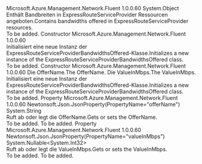 <Type Name="ExpressRouteServiceProviderBandwidthsOffered" FullName="Microsoft.Azure.Management.Network.Fluent.Models.ExpressRouteServiceProviderBandwidthsOffered">
  <TypeSignature Language="C#" Value="public class ExpressRouteServiceProviderBandwidthsOffered" />
  <TypeSignature Language="ILAsm" Value=".class public auto ansi beforefieldinit ExpressRouteServiceProviderBandwidthsOffered extends System.Object" />
  <TypeSignature Language="DocId" Value="T:Microsoft.Azure.Management.Network.Fluent.Models.ExpressRouteServiceProviderBandwidthsOffered" />
  <TypeSignature Language="VB.NET" Value="Public Class ExpressRouteServiceProviderBandwidthsOffered" />
  <TypeSignature Language="F#" Value="type ExpressRouteServiceProviderBandwidthsOffered = class" />
  <AssemblyInfo>
    <AssemblyName>Microsoft.Azure.Management.Network.Fluent</AssemblyName>
    <AssemblyVersion>1.0.0.60</AssemblyVersion>
  </AssemblyInfo>
  <Base>
    <BaseTypeName>System.Object</BaseTypeName>
  </Base>
  <Interfaces />
  <Docs>
    <summary>
            <span data-ttu-id="3d0c9-101">Enthält Bandbreiten in ExpressRouteServiceProvider Ressourcen angeboten.</span><span class="sxs-lookup"><span data-stu-id="3d0c9-101">Contains bandwidths offered in ExpressRouteServiceProvider resources.</span></span>
            </summary>
    <remarks>To be added.</remarks>
  </Docs>
  <Members>
    <Member MemberName=".ctor">
      <MemberSignature Language="C#" Value="public ExpressRouteServiceProviderBandwidthsOffered ();" />
      <MemberSignature Language="ILAsm" Value=".method public hidebysig specialname rtspecialname instance void .ctor() cil managed" />
      <MemberSignature Language="DocId" Value="M:Microsoft.Azure.Management.Network.Fluent.Models.ExpressRouteServiceProviderBandwidthsOffered.#ctor" />
      <MemberSignature Language="VB.NET" Value="Public Sub New ()" />
      <MemberType>Constructor</MemberType>
      <AssemblyInfo>
        <AssemblyName>Microsoft.Azure.Management.Network.Fluent</AssemblyName>
        <AssemblyVersion>1.0.0.60</AssemblyVersion>
      </AssemblyInfo>
      <Parameters />
      <Docs>
        <summary>
            <span data-ttu-id="3d0c9-102">Initialisiert eine neue Instanz der ExpressRouteServiceProviderBandwidthsOffered-Klasse.</span><span class="sxs-lookup"><span data-stu-id="3d0c9-102">Initializes a new instance of the ExpressRouteServiceProviderBandwidthsOffered class.</span></span>
            </summary>
        <remarks>To be added.</remarks>
      </Docs>
    </Member>
    <Member MemberName=".ctor">
      <MemberSignature Language="C#" Value="public ExpressRouteServiceProviderBandwidthsOffered (string offerName = null, Nullable&lt;int&gt; valueInMbps = null);" />
      <MemberSignature Language="ILAsm" Value=".method public hidebysig specialname rtspecialname instance void .ctor(string offerName, valuetype System.Nullable`1&lt;int32&gt; valueInMbps) cil managed" />
      <MemberSignature Language="DocId" Value="M:Microsoft.Azure.Management.Network.Fluent.Models.ExpressRouteServiceProviderBandwidthsOffered.#ctor(System.String,System.Nullable{System.Int32})" />
      <MemberSignature Language="VB.NET" Value="Public Sub New (Optional offerName As String = null, Optional valueInMbps As Nullable(Of Integer) = null)" />
      <MemberSignature Language="F#" Value="new Microsoft.Azure.Management.Network.Fluent.Models.ExpressRouteServiceProviderBandwidthsOffered : string * Nullable&lt;int&gt; -&gt; Microsoft.Azure.Management.Network.Fluent.Models.ExpressRouteServiceProviderBandwidthsOffered" Usage="new Microsoft.Azure.Management.Network.Fluent.Models.ExpressRouteServiceProviderBandwidthsOffered (offerName, valueInMbps)" />
      <MemberType>Constructor</MemberType>
      <AssemblyInfo>
        <AssemblyName>Microsoft.Azure.Management.Network.Fluent</AssemblyName>
        <AssemblyVersion>1.0.0.60</AssemblyVersion>
      </AssemblyInfo>
      <Parameters>
        <Parameter Name="offerName" Type="System.String" />
        <Parameter Name="valueInMbps" Type="System.Nullable&lt;System.Int32&gt;" />
      </Parameters>
      <Docs>
        <param name="offerName"><span data-ttu-id="3d0c9-103">Die OfferName.</span><span class="sxs-lookup"><span data-stu-id="3d0c9-103">The OfferName.</span></span></param>
        <param name="valueInMbps"><span data-ttu-id="3d0c9-104">Die ValueInMbps.</span><span class="sxs-lookup"><span data-stu-id="3d0c9-104">The ValueInMbps.</span></span></param>
        <summary>
            <span data-ttu-id="3d0c9-105">Initialisiert eine neue Instanz der ExpressRouteServiceProviderBandwidthsOffered-Klasse.</span><span class="sxs-lookup"><span data-stu-id="3d0c9-105">Initializes a new instance of the ExpressRouteServiceProviderBandwidthsOffered class.</span></span>
            </summary>
        <remarks>To be added.</remarks>
      </Docs>
    </Member>
    <Member MemberName="OfferName">
      <MemberSignature Language="C#" Value="public string OfferName { get; set; }" />
      <MemberSignature Language="ILAsm" Value=".property instance string OfferName" />
      <MemberSignature Language="DocId" Value="P:Microsoft.Azure.Management.Network.Fluent.Models.ExpressRouteServiceProviderBandwidthsOffered.OfferName" />
      <MemberSignature Language="VB.NET" Value="Public Property OfferName As String" />
      <MemberSignature Language="F#" Value="member this.OfferName : string with get, set" Usage="Microsoft.Azure.Management.Network.Fluent.Models.ExpressRouteServiceProviderBandwidthsOffered.OfferName" />
      <MemberType>Property</MemberType>
      <AssemblyInfo>
        <AssemblyName>Microsoft.Azure.Management.Network.Fluent</AssemblyName>
        <AssemblyVersion>1.0.0.60</AssemblyVersion>
      </AssemblyInfo>
      <Attributes>
        <Attribute>
          <AttributeName>Newtonsoft.Json.JsonProperty(PropertyName="offerName")</AttributeName>
        </Attribute>
      </Attributes>
      <ReturnValue>
        <ReturnType>System.String</ReturnType>
      </ReturnValue>
      <Docs>
        <summary>
            <span data-ttu-id="3d0c9-106">Ruft ab oder legt die OfferName.</span><span class="sxs-lookup"><span data-stu-id="3d0c9-106">Gets or sets the OfferName.</span></span>
            </summary>
        <value>To be added.</value>
        <remarks>To be added.</remarks>
      </Docs>
    </Member>
    <Member MemberName="ValueInMbps">
      <MemberSignature Language="C#" Value="public Nullable&lt;int&gt; ValueInMbps { get; set; }" />
      <MemberSignature Language="ILAsm" Value=".property instance valuetype System.Nullable`1&lt;int32&gt; ValueInMbps" />
      <MemberSignature Language="DocId" Value="P:Microsoft.Azure.Management.Network.Fluent.Models.ExpressRouteServiceProviderBandwidthsOffered.ValueInMbps" />
      <MemberSignature Language="VB.NET" Value="Public Property ValueInMbps As Nullable(Of Integer)" />
      <MemberSignature Language="F#" Value="member this.ValueInMbps : Nullable&lt;int&gt; with get, set" Usage="Microsoft.Azure.Management.Network.Fluent.Models.ExpressRouteServiceProviderBandwidthsOffered.ValueInMbps" />
      <MemberType>Property</MemberType>
      <AssemblyInfo>
        <AssemblyName>Microsoft.Azure.Management.Network.Fluent</AssemblyName>
        <AssemblyVersion>1.0.0.60</AssemblyVersion>
      </AssemblyInfo>
      <Attributes>
        <Attribute>
          <AttributeName>Newtonsoft.Json.JsonProperty(PropertyName="valueInMbps")</AttributeName>
        </Attribute>
      </Attributes>
      <ReturnValue>
        <ReturnType>System.Nullable&lt;System.Int32&gt;</ReturnType>
      </ReturnValue>
      <Docs>
        <summary>
            <span data-ttu-id="3d0c9-107">Ruft ab oder legt die ValueInMbps.</span><span class="sxs-lookup"><span data-stu-id="3d0c9-107">Gets or sets the ValueInMbps.</span></span>
            </summary>
        <value>To be added.</value>
        <remarks>To be added.</remarks>
      </Docs>
    </Member>
  </Members>
</Type>
